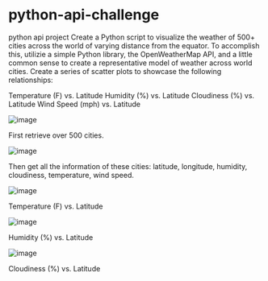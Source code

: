 # python-api-challenge
python api project
Create a Python script to visualize the weather of 500+ cities across the world of varying distance from the equator. To accomplish this, utilizie a simple Python library, the OpenWeatherMap API, and a little common sense to create a representative model of weather across world cities.
Create a series of scatter plots to showcase the following relationships:

Temperature (F) vs. Latitude
Humidity (%) vs. Latitude
Cloudiness (%) vs. Latitude
Wind Speed (mph) vs. Latitude

![image](https://user-images.githubusercontent.com/79819331/120253646-e8486780-c255-11eb-97a1-5ba0b6c2e60e.png)

First retrieve over 500 cities.

![image](https://user-images.githubusercontent.com/79819331/120253785-4ecd8580-c256-11eb-8903-3b26707fd392.png)

Then get all the information of these cities: latitude, longitude, humidity, cloudiness, temperature, wind speed.

![image](https://user-images.githubusercontent.com/79819331/120253988-c996a080-c256-11eb-941d-dc5b4a617c30.png)

Temperature (F) vs. Latitude


![image](https://user-images.githubusercontent.com/79819331/120254135-22663900-c257-11eb-9c87-8a54f7d04af1.png)

Humidity (%) vs. Latitude


![image](https://user-images.githubusercontent.com/79819331/120254225-593c4f00-c257-11eb-85b5-a59173fdafcd.png)


Cloudiness (%) vs. Latitude


